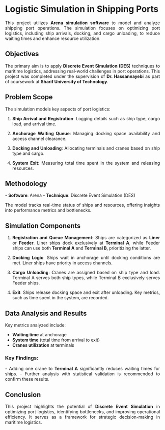 # Logistic Simulation in Shipping Ports

<p align="justify">
This project utilizes <strong>Arena simulation software</strong> to model and analyze shipping port operations. The simulation focuses on optimizing port logistics, including ship arrivals, docking, and cargo unloading, to reduce waiting times and enhance resource utilization.
</p>

## Objectives

<p align="justify">
The primary aim is to apply <strong>Discrete Event Simulation (DES)</strong> techniques to maritime logistics, addressing real-world challenges in port operations. This project was completed under the supervision of <strong>Dr. Hassannayebi</strong> as part of coursework at <strong>Sharif University of Technology</strong>.
</p>

## Problem Scope

<p align="justify">
The simulation models key aspects of port logistics:
</p>

1. <p align="justify"><strong>Ship Arrival and Registration</strong>: Logging details such as ship type, cargo load, and arrival time.</p>
2. <p align="justify"><strong>Anchorage Waiting Queue</strong>: Managing docking space availability and access channel clearance.</p>
3. <p align="justify"><strong>Docking and Unloading</strong>: Allocating terminals and cranes based on ship type and cargo.</p>
4. <p align="justify"><strong>System Exit</strong>: Measuring total time spent in the system and releasing resources.</p>

## Methodology

<p align="justify">
- <strong>Software</strong>: Arena  
- <strong>Technique</strong>: Discrete Event Simulation (DES)  
</p>

<p align="justify">
The model tracks real-time status of ships and resources, offering insights into performance metrics and bottlenecks.
</p>

## Simulation Components

1. <p align="justify"><strong>Registration and Queue Management</strong>:  
   Ships are categorized as <strong>Liner</strong> or <strong>Feeder</strong>. Liner ships dock exclusively at <strong>Terminal A</strong>, while Feeder ships can use both <strong>Terminal A</strong> and <strong>Terminal B</strong>, prioritizing the latter.</p>

2. <p align="justify"><strong>Docking Logic</strong>:  
   Ships wait in anchorage until docking conditions are met. Liner ships have priority in access channels.</p>

3. <p align="justify"><strong>Cargo Unloading</strong>:  
   Cranes are assigned based on ship type and load. Terminal A serves both ship types, while Terminal B exclusively serves Feeder ships.</p>

4. <p align="justify"><strong>Exit</strong>:  
   Ships release docking space and exit after unloading. Key metrics, such as time spent in the system, are recorded.</p>

## Data Analysis and Results

<p align="justify">
Key metrics analyzed include:
</p>

- **Waiting time** at anchorage  
- **System time** (total time from arrival to exit)  
- **Cranes utilization** at terminals  

### Key Findings:
<p align="justify">
- Adding one crane to <strong>Terminal A</strong> significantly reduces waiting times for ships.  
- Further analysis with statistical validation is recommended to confirm these results.
</p>

## Conclusion

<p align="justify">
This project highlights the potential of <strong>Discrete Event Simulation</strong> in optimizing port logistics, identifying bottlenecks, and improving operational efficiency. It serves as a framework for strategic decision-making in maritime logistics.
</p>
